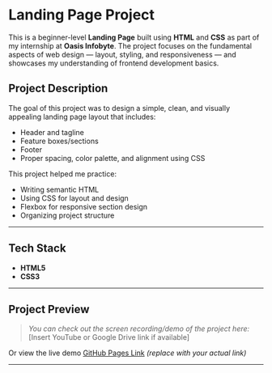 #  Landing Page Project

This is a beginner-level **Landing Page** built using **HTML** and **CSS** as part of my internship at **Oasis Infobyte**. The project focuses on the fundamental aspects of web design — layout, styling, and responsiveness — and showcases my understanding of frontend development basics.

##  Project Description

The goal of this project was to design a simple, clean, and visually appealing landing page layout that includes:
- Header and tagline
- Feature boxes/sections
- Footer
- Proper spacing, color palette, and alignment using CSS

This project helped me practice:
- Writing semantic HTML
- Using CSS for layout and design
- Flexbox for responsive section design
- Organizing project structure

---

##  Tech Stack

- **HTML5**
- **CSS3**

---

##  Project Preview

>  *You can check out the screen recording/demo of the project here:*  
> [Insert YouTube or Google Drive link if available]

Or view the live demo  [GitHub Pages Link](https://yourusername.github.io/landing-page/) *(replace with your actual link)*

---



